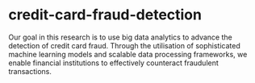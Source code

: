 # credit-card-fraud-detection
Our goal in this research is to use big data analytics to advance the detection of credit card fraud. Through the utilisation of sophisticated machine learning models and scalable data processing frameworks, we enable financial institutions to effectively counteract fraudulent transactions. 
